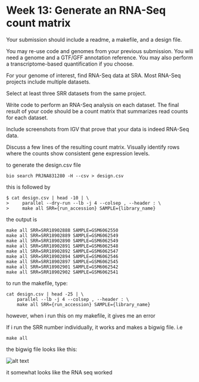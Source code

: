 # Week 13: Generate an RNA-Seq count matrix

Your submission should include a readme, a makefile, and a design file.

You may re-use code and genomes from your previous submission. You will need a genome and a GTF/GFF annotation reference. You may also perform a transcriptome-based quantification if you choose.

For your genome of interest, find RNA-Seq data at SRA. Most RNA-Seq projects include multiple datasets.

Select at least three SRR datasets from the same project.

Write code to perform an RNA-Seq analysis on each dataset. The final result of your code should be a count matrix that summarizes read counts for each dataset.

Include screenshots from IGV that prove that your data is indeed RNA-Seq data. 

Discuss a few lines of the resulting count matrix. Visually identify rows where the counts show consistent gene expression levels.

to generate the design.csv file 

````
bio search PRJNA831280 -H --csv > design.csv
````

this is followed by 

````
$ cat design.csv | head -10 | \
>     parallel --dry-run --lb -j 4 --colsep , --header : \
>     make all SRR={run_accession} SAMPLE={library_name}
````

the output is

````
make all SRR=SRR18902888 SAMPLE=GSM6062550
make all SRR=SRR18902889 SAMPLE=GSM6062549
make all SRR=SRR18902890 SAMPLE=GSM6062549
make all SRR=SRR18902891 SAMPLE=GSM6062548
make all SRR=SRR18902892 SAMPLE=GSM6062547
make all SRR=SRR18902894 SAMPLE=GSM6062546
make all SRR=SRR18902897 SAMPLE=GSM6062545
make all SRR=SRR18902901 SAMPLE=GSM6062542
make all SRR=SRR18902902 SAMPLE=GSM6062541
````

to run the makefile, type: 

````
cat design.csv | head -25 | \
    parallel --lb -j 4 --colsep , --header : \
    make all SRR={run_accession} SAMPLE={library_name}

````

however, when i run this on my makefile, it gives me an error 

If i run the SRR number individually, it works and makes a bigwig file. i.e 

````
make all 
````

the bigwig file looks like this: 

![alt text](<screenshot/Screenshot 2024-12-10 at 8.10.36 PM.png>)

it somewhat looks like the RNA seq worked